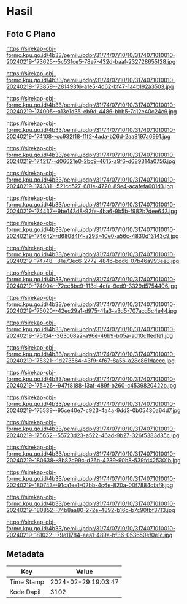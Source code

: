 # Hasil

## Foto C Plano

https://sirekap-obj-formc.kpu.go.id/4b33/pemilu/pdpr/31/74/07/10/10/3174071010010-20240219-173625--5c531ce5-78e7-432d-baaf-232728655f28.jpg

https://sirekap-obj-formc.kpu.go.id/4b33/pemilu/pdpr/31/74/07/10/10/3174071010010-20240219-173859--281493f6-a1e5-4d62-bf47-1a4b192a3503.jpg

https://sirekap-obj-formc.kpu.go.id/4b33/pemilu/pdpr/31/74/07/10/10/3174071010010-20240219-174005--a13e1d35-eb9d-4486-bbb5-7c12e40c24c9.jpg

https://sirekap-obj-formc.kpu.go.id/4b33/pemilu/pdpr/31/74/07/10/10/3174071010010-20240219-174108--cc932f18-f1f2-4ada-b26d-2aa8197a6991.jpg

https://sirekap-obj-formc.kpu.go.id/4b33/pemilu/pdpr/31/74/07/10/10/3174071010010-20240219-174217--d06621e0-2bc9-4615-a9f6-d689314a0756.jpg

https://sirekap-obj-formc.kpu.go.id/4b33/pemilu/pdpr/31/74/07/10/10/3174071010010-20240219-174331--521cd527-681e-4720-89e4-acafefa601d3.jpg

https://sirekap-obj-formc.kpu.go.id/4b33/pemilu/pdpr/31/74/07/10/10/3174071010010-20240219-174437--9be143d8-93fe-4ba6-9b5b-f982b7dee643.jpg

https://sirekap-obj-formc.kpu.go.id/4b33/pemilu/pdpr/31/74/07/10/10/3174071010010-20240219-174642--d68084f4-a293-40e0-a56c-4830d13143c9.jpg

https://sirekap-obj-formc.kpu.go.id/4b33/pemilu/pdpr/31/74/07/10/10/3174071010010-20240219-174748--81e73ec6-2772-484b-bdd6-07b46a993ee8.jpg

https://sirekap-obj-formc.kpu.go.id/4b33/pemilu/pdpr/31/74/07/10/10/3174071010010-20240219-174904--72ce8be9-113d-4cfa-9ed9-3329d5754406.jpg

https://sirekap-obj-formc.kpu.go.id/4b33/pemilu/pdpr/31/74/07/10/10/3174071010010-20240219-175020--42ec29a1-d975-41a3-a3d5-707acd5c4e44.jpg

https://sirekap-obj-formc.kpu.go.id/4b33/pemilu/pdpr/31/74/07/10/10/3174071010010-20240219-175134--363c08a2-a96e-46b9-b05a-ad10cffedfe1.jpg

https://sirekap-obj-formc.kpu.go.id/4b33/pemilu/pdpr/31/74/07/10/10/3174071010010-20240219-175321--1d273564-43f9-4f67-8a56-a28c861daecc.jpg

https://sirekap-obj-formc.kpu.go.id/4b33/pemilu/pdpr/31/74/07/10/10/3174071010010-20240219-175426--947f8188-13af-489f-b260-c4539820422b.jpg

https://sirekap-obj-formc.kpu.go.id/4b33/pemilu/pdpr/31/74/07/10/10/3174071010010-20240219-175539--95ce40e7-c923-4a4a-9dd3-0b05430a64d7.jpg

https://sirekap-obj-formc.kpu.go.id/4b33/pemilu/pdpr/31/74/07/10/10/3174071010010-20240219-175652--55723d23-a522-46ad-9b27-326f5383d85c.jpg

https://sirekap-obj-formc.kpu.go.id/4b33/pemilu/pdpr/31/74/07/10/10/3174071010010-20240219-180638--8b82d99c-d26b-4239-90b8-539fd425301b.jpg

https://sirekap-obj-formc.kpu.go.id/4b33/pemilu/pdpr/31/74/07/10/10/3174071010010-20240219-180743--91ca1ee1-02bb-4c6e-820a-00f7884cfaf9.jpg

https://sirekap-obj-formc.kpu.go.id/4b33/pemilu/pdpr/31/74/07/10/10/3174071010010-20240219-180852--74b8aa80-272e-4892-b16c-b7c90fbf3713.jpg

https://sirekap-obj-formc.kpu.go.id/4b33/pemilu/pdpr/31/74/07/10/10/3174071010010-20240219-181032--79e11784-eea1-489a-bf36-053650ef0e1c.jpg


## Metadata

| Key        | Value               |
| ---------- | ------------------- |
| Time Stamp | 2024-02-29 19:03:47 |
| Kode Dapil | 3102                |



